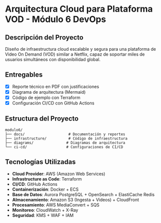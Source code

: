 # Arquitectura Cloud para Plataforma VOD - Módulo 6 DevOps

## Descripción del Proyecto
Diseño de infraestructura cloud escalable y segura para una plataforma de Video On Demand (VOD) similar a Netflix, capaz de soportar miles de usuarios simultáneos con disponibilidad global.

## Entregables
- [x] Reporte técnico en PDF con justificaciones
- [x] Diagrama de arquitectura (Mermaid)
- [x] Código de ejemplo con Terraform
- [x] Configuración CI/CD con GitHub Actions

## Estructura del Proyecto
```
modulo6/
├── docs/                    # Documentación y reportes
├── infrastructure/          # Código de infraestructura
├── diagrams/               # Diagramas de arquitectura
└── ci-cd/                  # Configuraciones de CI/CD
```

## Tecnologías Utilizadas
- **Cloud Provider**: AWS (Amazon Web Services)
- **Infrastructure as Code**: Terraform
- **CI/CD**: GitHub Actions
- **Containerización**: Docker + ECS
- **Base de Datos**: Aurora PostgreSQL + OpenSearch + ElastiCache Redis
- **Almacenamiento**: Amazon S3 (Ingesta + Videos) + CloudFront
- **Procesamiento**: AWS MediaConvert + SQS
- **Monitoreo**: CloudWatch + X-Ray
- **Seguridad**: KMS + WAF + IAM
